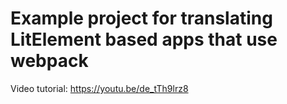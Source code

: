 # Example project for translating LitElement based apps that use webpack

Video tutorial: https://youtu.be/de_tTh9lrz8
